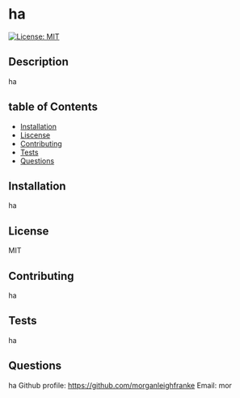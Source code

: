 

  # ha
  [![License: MIT](https://img.shields.io/badge/License-MIT-yellow.svg)](https://opensource.org/licenses/MIT)


  ## Description
  ha

  ## table of Contents
  * [Installation](#installation)
  * [Liscense](#liscense)
  * [Contributing](#contributing)
  * [Tests](#tests)
  * [Questions](#questions)

  ## Installation
  ha

  ## License
  MIT

  ## Contributing
  ha
  
  ## Tests
  ha

  ## Questions
  ha
  Github profile: https://github.com/morganleighfranke
  Email: mor
  
